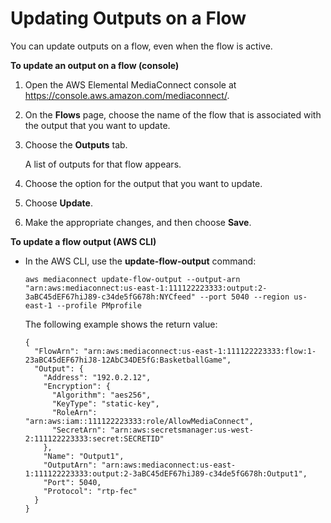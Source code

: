 # Updating Outputs on a Flow<a name="outputs-update"></a>

You can update outputs on a flow, even when the flow is active\.

**To update an output on a flow \(console\)**

1. Open the AWS Elemental MediaConnect console at [https://console\.aws\.amazon\.com/mediaconnect/](https://console.aws.amazon.com/mediaconnect/)\.

1. On the **Flows** page, choose the name of the flow that is associated with the output that you want to update\.

1. Choose the **Outputs** tab\.

   A list of outputs for that flow appears\.

1. Choose the option for the output that you want to update\.

1. Choose **Update**\.

1. Make the appropriate changes, and then choose **Save**\.

**To update a flow output \(AWS CLI\)**
+ In the AWS CLI, use the **update\-flow\-output** command:

  ```
  aws mediaconnect update-flow-output --output-arn "arn:aws:mediaconnect:us-east-1:111122223333:output:2-3aBC45dEF67hiJ89-c34de5fG678h:NYCfeed" --port 5040 --region us-east-1 --profile PMprofile
  ```

  The following example shows the return value:

  ```
  {
    "FlowArn": "arn:aws:mediaconnect:us-east-1:111122223333:flow:1-23aBC45dEF67hiJ8-12AbC34DE5fG:BasketballGame",
    "Output": {
      "Address": "192.0.2.12",
      "Encryption": {
        "Algorithm": "aes256",
        "KeyType": "static-key",
        "RoleArn": "arn:aws:iam::111122223333:role/AllowMediaConnect",
        "SecretArn": "arn:aws:secretsmanager:us-west-2:111122223333:secret:SECRETID"
      },
      "Name": "Output1",
      "OutputArn": "arn:aws:mediaconnect:us-east-1:111122223333:output:2-3aBC45dEF67hiJ89-c34de5fG678h:Output1",
      "Port": 5040,
      "Protocol": "rtp-fec"
    }
  }
  ```